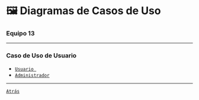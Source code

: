 # 🖼 Diagramas de Casos de Uso
### Equipo 13

***

### Caso de Uso de Usuario
- [`Usuario `](https://viewer.diagrams.net/?border=0&highlight=0000ff&edit=_blank&layers=1&nav=1&title=Usuario-useCase.drawio&open=Uhttps%3A%2F%2Fraw.githubusercontent.com%2FKify7%2FregardeApi%2Fmaster%2Fpostwork%2FUsuario-useCase.drawio)
- [`Administrador`](https://viewer.diagrams.net/?border=0&highlight=0000ff&edit=_blank&layers=1&nav=1&title=Caso%20de%20Uso%20Administrador.drawio&open=R7Vxbc5s4FP41fowHSQjwo%2BOk3e64s56k7bZPOwQrtrYYeUFO4vz6lUDiJmJjJ5CmTh4c6yDAnO%2FTuUligCarh4%2Bxv15%2BZnMSDqA1fxigiwGEwEWO%2BCcl20wycuxMsIjpXHUqBNf0kSihpaQbOidJpSNnLOR0XRUGLIpIwCsyP47ZfbXbLQurd137C2IIrgM%2FNKV%2F0zlfZlIPuoX8D0IXS31n4IyyIytfd1ZPkiz9ObsvidDlAE1ixnj2bfUwIaFUntZLdt6HJ47mPywmEW9zgjMF2xm9jsGf3%2F96%2BOf7tzBa2GfqKnd%2BuFEPPJ6vaEQTHotfG6tfzrdaHeIh1vLrZhWOAy46oPM7EnMqFDb1b0g4YwnllEWiyw3jnK1KHcYhXcgDnK2FdMlXoWgA8ZVteEgjMskhtITQfDz9W8XlyENJpB73I2ErwuOt6KKOQgWFop4NFGj3BZCuAmdZxtBWQl9xZ5FfuVCv%2BKI0fIC2R4a2ry4%2Fjq8uLoXw6vL6y4evU%2FFtPPskPs%2FOBtBZ8FQT1uxyOpiggXcx%2BTodX5uo3NNV6EfkZdQG7KregGzU9ObgBsW5qCvFAWgS1dCCuI6wClIJ90vKyfXaD%2BSRe2GYqnwzdbQTrdaKQ9poKcV52NAbaNRbZ2rTjP%2Bl1TYaDUflP7uqRMtUImxQoteVEjF8AzoE0B5Cr6zFihKx89pahNjQ4qeIBpTJ2ICIj2uSUGnjzlGUuXPx%2BTXZ%2BHHaRT6q8A%2FCKwkty17AN0AQquJVbQsvxn4KvxJKR3URsdRC3tIwrIl85ZkCgQqJG1zWis7n4VPwxmwTzcn8Sb%2F1QsZFa1BbZdASUtgZpK45DuYieFJNFvMlW7DIDy8LaU1ZRZ8pk1FBitq%2FhPOtigT9DWdVTMkD5d%2Fl6UOsWj9KRy4e1JXTxvYoTORD7EQkJqHP6V01QmxSrzp1xqi4b46kiEOGVSw9q4ZRwjZxQNR55Zju8EtxP14QblwqRTx%2FpmeQwDPG9UeS8NJQTke3GsnJiQ1a4AizXDPFI3Pc2n0OW%2FstuDOrGknlGno1%2F4VMtTXxfCbSXyEZXwSb0D85tts11NxXpjra7aGUap%2FvkkRcsv2uHY9s%2FCgfKXxS2trmrflYFiikqxSsyiQfaHjc2MrM%2FP5h37VzO0NehQOonky3dW24lhW4zQahJzdnv4UkAKPq%2BEMN4y8PG8sDEOOufI0Z9c%2F8%2FzaES1s5gE4oreFNrCsdR1hUXZCShb3ULt6KLEEP8NTAChhotPiSjWU58Lh%2Fo0t5tmrnJTxgZ4JSHSskt7wf%2FOr1A9gY4uOhC0wIc1xfPv81Pd%2BhGD4Z%2Ff1W6CEz1msMW%2FoGULvXSuq9iEnix%2FJ28vyEJpysTi2lrscrTSl1v6E5egNepm6lbKuB5L2WOR0zB70idzSpm6FA3C%2Fip5iHIqdaJbChWZrulemuWZi%2BDOmKRqlNMr1KAd2JIWfEdF5e8dkX1XUHnjnefj0zVVecjVuqrbNg2DP9sCxpi3gpJf3kZCleN06vXTbwWiR7L1A0yNP%2FQCQ2CQ2MCoAudevvsqpQlL2bS93NtQh11o5qxGHgZkn8rkhm0LIqoSKerssSsGYNgFMjT9uyBIK1C%2BHahTouRHiOaWp7K2lZQ3cfj1rQeu4ny%2FS3VTg%2BtACq8BzZaDfTRWNGYio0Ki1bJyxGLWmsw5muaYygM0SO7brAhRi6dtVwIjR0bOTaI5FkugB7Lj6O47jOcQ%2F3y%2FHXLNvuN5XPoDisMNx%2BO%2Fz2%2BuG37YLhCFvFX43gli3MxJGkrk9OeHDYM63NYqhIb%2FyVjLTCbKFXuUWjINxsSS5cVLqo1t5AMSYJffRv0g6SQXIYJNmIAAfFh2upllRR%2BHyAL5rDzcawtDpQY8Z9VZs7A7jDsNLG9czJDCu9PsNKAJqmXk%2BZAKjLtKKOv92wBqpn%2FJ3fLq%2FY4SodqJsdezG9QG%2BvF8M9zYG%2BXLJRK7XiOjc79lioRaHnnbDdJce4H74CNBpaIp1AyAKe61XX354hd4hGwIOOi1wHAM2J53LZWGXfMZdBwzTYWydz31WdfD35XurmC%2Fb7trVwdKytrS05q1%2Bn6wUmZmxQzLIfsy6i2BJSnlOXpAiWNJxP%2FS3bSAQT7gc%2Fdet8yWL6KPr7RaHZj7miO3Sag77ipGt5MR3nycCTzDT3QE302X%2BodJz6id76E7Aw9NcJvcmXAayE8ml0rnYUvdT%2BoPpGF08XfstTBMV8S2W23nE6ihLtnTNjFdQHEzgYWwb0Kgc4dIpArZRo3q2l1mFM0z4XdiG5UjqRIibOvQ1T47cUWQOJdLRfSj%2BqWcS5%2BPUTacZEPgEnog2KdppirIUNnrBIbkejKc5E0OSeJLy9cctH1n5eaBvitKUBtLtigRl5jRcxWbyToC8SYDNbfIoEXZkC0BSxqPQ%2Fuknkv%2FNNEjRwYn9Z4IWI8fLTh4cj5b7%2BcNWh5A6kxgHfCGU%2BnjpaoGm50BNwdbbOytyI%2B428W9aeLGueibVgAOyIAV7TfuLqgP3M5vSWnrx1BXrp%2ByuaV7xrGflhC47f06K9aRFqkRZBq6FyDpzOCGBmx6WkKN8m%2FG6pd5a%2FcWsmPJ0INQLfWQSMzWQ4c9T79pO%2BY34s5rjlYO8u6zGDs7pr%2FkaTIpZeC73T9KVD6auH9hiDt%2BCkDwdNr8%2FYC1pnm4T2g5anqieJ0KgtQp25ULOiJG3LJsxWH9PolsUrYdXKkVSL8fRuaI9lRNNrlRopoQPwDhYkYAPWX3ShXcsd0voNcXtXAiiVdj6zatVeQebUsGw7OwVdZ4hdhEcIiHjcci1UuS5wrSH0bOgCaLviJlbtNl3PrWqf%2FUpEcuBzqdRy2r8tv%2FKJ0jdLMB3e5SsvKwTTeD%2BbX6JZvAEx6168RxJd%2Fg8%3D)

---

[`Atrás`](../../README.md)
